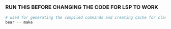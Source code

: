 ### RUN THIS BEFORE CHANGING THE CODE FOR LSP TO WORK

```bash
# used for generating the compiled commands and creating cache for clang lsp (for neovim)
bear -- make
```
